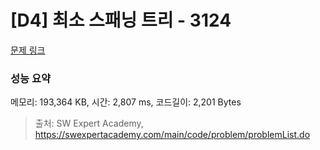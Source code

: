# [D4] 최소 스패닝 트리 - 3124 

[문제 링크](https://swexpertacademy.com/main/code/problem/problemDetail.do?contestProbId=AV_mSnmKUckDFAWb) 

### 성능 요약

메모리: 193,364 KB, 시간: 2,807 ms, 코드길이: 2,201 Bytes



> 출처: SW Expert Academy, https://swexpertacademy.com/main/code/problem/problemList.do